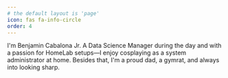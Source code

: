 ```yaml
---
# the default layout is 'page'
icon: fas fa-info-circle
order: 4
---
```


I'm Benjamin Cabalona Jr. A Data Science Manager during the day and with a passion for HomeLab setups—I enjoy cosplaying as a system administrator at home. Besides that, I'm a proud dad, a gymrat, and always into looking sharp.

